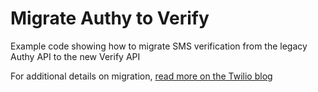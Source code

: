 # Migrate Authy to Verify

Example code showing how to migrate SMS verification from the legacy Authy API to the new Verify API

For additional details on migration, [read more on the Twilio blog](https://www.twilio.com/blog/migrate-authy-to-verify)
